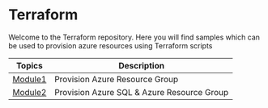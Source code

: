 # Terraform
Welcome to the Terraform repository. Here you will find samples which can be used to provision azure resources using Terraform scripts

| Topics | Description |
| --- | --- |
| [Module1](https://github.com/nidhisht/Terraform/tree/master/Demo/Module1) | Provision Azure Resource Group |
| [Module2](https://github.com/nidhisht/Terraform/tree/master/Demo/Module2) | Provision Azure SQL & Azure Resource Group|
